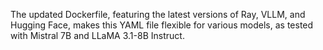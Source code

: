 The updated Dockerfile, featuring the latest versions of Ray, VLLM, and Hugging Face, makes this YAML file flexible for various models, as tested with Mistral 7B and LLaMA 3.1-8B Instruct.
